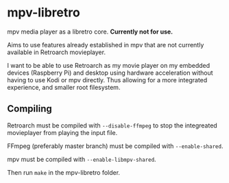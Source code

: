 # mpv-libretro

mpv media player as a libretro core. **Currently not for use.**

Aims to use features already established in mpv that are not currently available in Retroarch movieplayer.

I want to be able to use Retroarch as my movie player on my embedded devices (Raspberry Pi) and desktop using hardware acceleration without having to use Kodi or mpv directly. Thus allowing for a more integrated experience, and smaller root filesystem.

## Compiling

Retroarch must be compiled with `--disable-ffmpeg` to stop the integreated movieplayer from playing the input file.

FFmpeg (preferably master branch) must be compiled with `--enable-shared`.

mpv must be compiled with `--enable-libmpv-shared`.

Then run `make` in the mpv-libretro folder.
